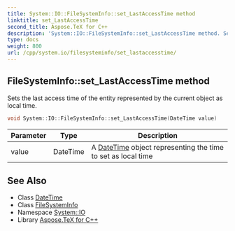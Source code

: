 ```yaml
---
title: System::IO::FileSystemInfo::set_LastAccessTime method
linktitle: set_LastAccessTime
second_title: Aspose.TeX for C++
description: 'System::IO::FileSystemInfo::set_LastAccessTime method. Sets the last access time of the entity represented by the current object as local time in C++.'
type: docs
weight: 800
url: /cpp/system.io/filesysteminfo/set_lastaccesstime/
---
```

## FileSystemInfo::set_LastAccessTime method


Sets the last access time of the entity represented by the current object as local time.

```cpp
void System::IO::FileSystemInfo::set_LastAccessTime(DateTime value)
```


| Parameter | Type | Description |
| --- | --- | --- |
| value | DateTime | A [DateTime](../../../system/datetime/) object representing the time to set as local time |

## See Also

* Class [DateTime](../../../system/datetime/)
* Class [FileSystemInfo](../)
* Namespace [System::IO](../../)
* Library [Aspose.TeX for C++](../../../)
